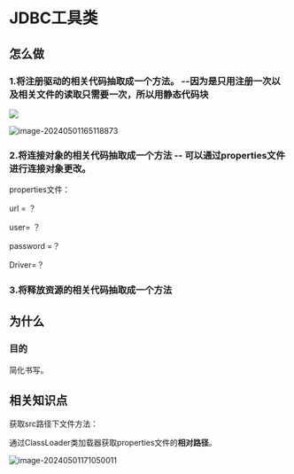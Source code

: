 # JDBC工具类

## 怎么做

### 1.将注册驱动的相关代码抽取成一个方法。 --因为是只用注册一次以及相关文件的读取只需要一次，所以用静态代码块

![](../TyporaImage/image-20240501165055692.png)

![image-20240501165118873](../TyporaImage/image-20240501165118873.png)

### 2.将连接对象的相关代码抽取成一个方法     -- 可以通过properties文件进行连接对象更改。

properties文件：

url = ？

user= ？

password =？ 

Driver=？





### 3.将释放资源的相关代码抽取成一个方法

## 为什么

### 目的

简化书写。

## 相关知识点

获取src路径下文件方法：

通过ClassLoader类加载器获取properties文件的**相对路径**。

![image-20240501171050011](../TyporaImage/image-20240501171050011.png)